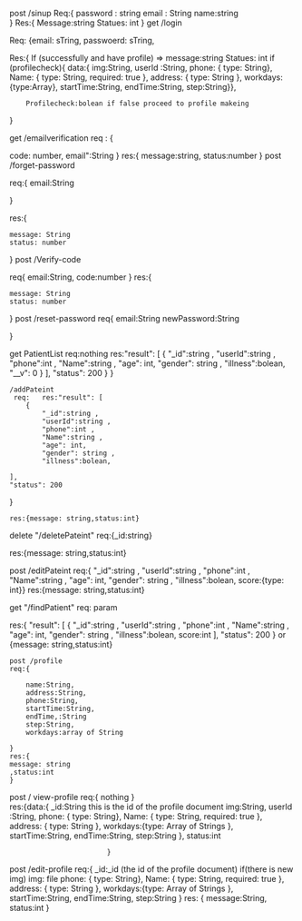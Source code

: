 post /sinup
    Req:{
      password : string
      email : String
      name:string		
}
    Res:{
	Message:string
        Statues: int
}
get /login

Req: {email: sTring,
passwoerd: sTring,

Res:{
If (successfully and have profile) =>
       message:string
        Statues: int
        if (profilecheck){
            data:{
            img:String,
            userId :String,
            phone: { type: String},
            Name: { type: String, required: true },
            address: { type: String },
            workdays:{type:Array},
            startTime:String, endTime:String, step:String}},
        
        Profilecheck:bolean if false proceed to profile makeing
}






get /emailverification
req : {

 code: number,
email":String
}
res:{
message:string,
status:number
}
post /forget-password


req:{
email:String


}

res:{
     
    message: String
    status: number

}
post /Verify-code

req{
email:String,
code:number
}
res:{
     
    message: String
    status: number

}
post /reset-password
req{
email:String
newPassword:String

}


get PatientList
    req:nothing
    res:"result": [
        {
            "_id":string ,
            "userId":string ,
            "phone":int ,
            "Name":string ,
            "age": int,
            "gender": string ,
            "illness":bolean,
            "__v": 0
        }
    ],
    "status": 200
}
    }


    /addPateint
     req:   res:"result": [
        {
            "_id":string ,
            "userId":string ,
            "phone":int ,
            "Name":string ,
            "age": int,
            "gender": string ,
            "illness":bolean,
            
    ],
    "status": 200
}

    res:{message: string,status:int}

delete "/deletePateint"
req:{_id:string}


res:{message: string,status:int}

post /editPateint
req:{ "_id":string ,
            "userId":string ,
            "phone":int ,
            "Name":string ,
            "age": int,
            "gender": string ,
            "illness":bolean,
    score:{type: int}}
res:{message: string,status:int}

get "/findPatient"
req: param

res:{ "result": [
        {
            "_id":string ,
            "userId":string ,
            "phone":int ,
            "Name":string ,
            "age": int,
            "gender": string ,
            "illness":bolean,
            score:int
    ],
    "status": 200
}
    or
    {message: string,status:int}


    post /profile
    req:{

        name:String,
        address:String,
        phone:String, 
        startTime:String,
        endTime,:String
        step:String,
        workdays:array of String

    }
    res:{
    message: string
    ,status:int
    }
 post / view-profile
            req:{
                nothing
                }   
            res:{data:{
                    _id:String this is the id of the profile document
                    img:String,
                    userId :String,
                    phone: { type: String},
                    Name: { type: String, required: true },
                    address: { type: String },
                    workdays:{type: Array of Strings },
                    startTime:String, endTime:String, step:String
                    },
                    status:int

                            }    

post  /edit-profile
req:{               _id:_id (the id of the profile document)
                    if(there is new img) img: file
                    phone: { type: String},
                    Name: { type: String, required: true },
                    address: { type: String },
                    workdays:{type: Array of Strings },
                    startTime:String, endTime:String, step:String
                            }
res:        {
        message:String,
        status:int
            }